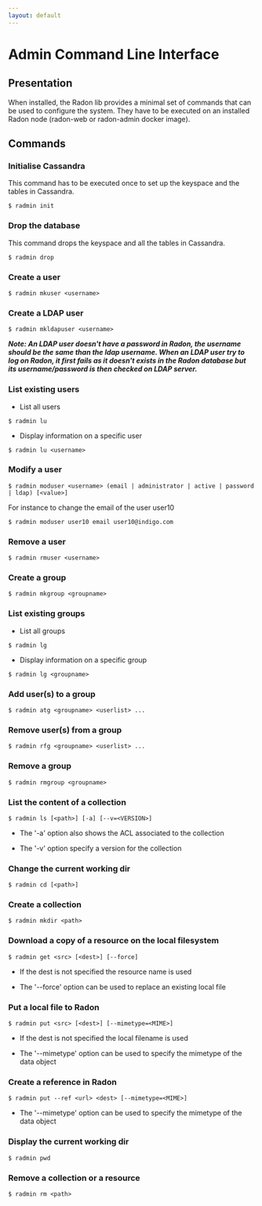```yaml
---
layout: default
---
```


# Admin Command Line Interface


## Presentation

When installed, the Radon lib provides a minimal set of commands
that can be used to configure the system. They have to be executed
on an installed Radon node (radon-web or radon-admin docker image).


## Commands

### Initialise Cassandra

This command has to be executed once to set up the keyspace and the tables in
Cassandra.

```
$ radmin init
```

### Drop the database

This command drops the keyspace and all the tables in Cassandra.

```
$ radmin drop
```

### Create a user

```
$ radmin mkuser <username>
```

### Create a LDAP user

```
$ radmin mkldapuser <username>
```

**_Note: An LDAP user doesn't have a password in Radon, the username should be 
the same than the ldap username. When an LDAP user try to log on Radon, it 
first fails as it doesn't exists in the Radon database but its username/password
is then checked on LDAP server._**

### List existing users

* List all users

```
$ radmin lu
```

* Display information on a specific user

```
$ radmin lu <username>
```

### Modify a user

```
$ radmin moduser <username> (email | administrator | active | password | ldap) [<value>]
```

For instance to change the email of the user user10

```
$ radmin moduser user10 email user10@indigo.com
```

### Remove a user

```
$ radmin rmuser <username>
```

### Create a group

```
$ radmin mkgroup <groupname>
```

### List existing groups

* List all groups

```
$ radmin lg
```

* Display information on a specific group

```
$ radmin lg <groupname>
```

### Add user(s) to a group

```
$ radmin atg <groupname> <userlist> ...
```

### Remove user(s) from a group

```
$ radmin rfg <groupname> <userlist> ...
```

### Remove a group

```
$ radmin rmgroup <groupname>
```

### List the content of a collection

```
$ radmin ls [<path>] [-a] [--v=<VERSION>]
```

* The '-a' option also shows the ACL associated to the collection

* The '-v' option specify a version for the collection

### Change the current working dir

```
$ radmin cd [<path>]
```

### Create a collection

```
$ radmin mkdir <path>
```

### Download a copy of a resource on the local filesystem

```
$ radmin get <src> [<dest>] [--force]
```

* If the dest is not specified the resource name is used

* The '--force' option can be used to replace an existing local file 

### Put a local file to Radon

```
$ radmin put <src> [<dest>] [--mimetype=<MIME>]
```

* If the dest is not specified the local filename is used

* The '--mimetype' option can be used to specify the mimetype of the data object

### Create a reference in Radon

```
$ radmin put --ref <url> <dest> [--mimetype=<MIME>]
```

* The '--mimetype' option can be used to specify the mimetype of the data object

### Display the current working dir

```
$ radmin pwd
```

### Remove a collection or a resource

```
$ radmin rm <path>
```



